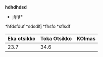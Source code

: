 **hdhdhdsd**
* jfjfjf*

*hfdsfduf
   *sdsdlfj
   *fhsfo
   *sflsdf


Eka otsikko | Toka Otsikko | KOlmas
------------|--------------|-------
23.7| 34.6|
